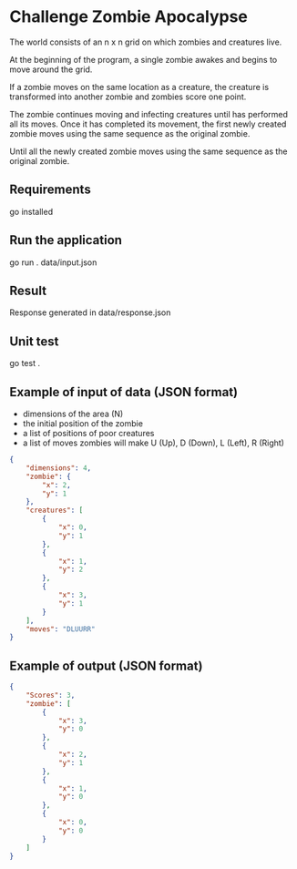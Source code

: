 # Challenge Zombie Apocalypse

The world consists of an n x n grid on which zombies and creatures live.

At the beginning of the program, a single zombie awakes and begins to move around the
grid.

If a zombie moves on the same location as a creature, the creature is
transformed into another zombie and zombies score one point.

The zombie continues moving and infecting creatures until has performed all its moves.
Once it has completed its movement, the first newly created zombie moves using the same
sequence as the original zombie.

Until all the newly created zombie moves using the same sequence as the original zombie.

## Requirements

go installed

## Run the application

go run . data/input.json

## Result

Response generated in data/response.json

## Unit test

go test .

## Example of input of data (JSON format)

- dimensions of the area (N)
- the initial position of the zombie
- a list of positions of poor creatures
- a list of moves zombies will make U (Up), D (Down), L (Left), R (Right)

```json
{
    "dimensions": 4,
    "zombie": {
        "x": 2,
        "y": 1
    },
    "creatures": [
        {
            "x": 0,
            "y": 1
        },
        {
            "x": 1,
            "y": 2
        },
        {
            "x": 3,
            "y": 1
        }
    ],
    "moves": "DLUURR"
}
```

## Example of output (JSON format)

```json
{
    "Scores": 3,
    "zombie": [
        {
            "x": 3,
            "y": 0
        },
        {
            "x": 2,
            "y": 1
        },
        {
            "x": 1,
            "y": 0
        },
        {
            "x": 0,
            "y": 0
        }
    ]
}
```
